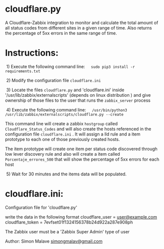 # cloudflare.py

A Cloudflare-Zabbix integration to monitor and calculate the total amount of all status codes from  different sites in a
given range of time. Also returns the percentage of 5xx errors in the same range of time.



# Instructions: 


 1) Execute the following command line:
    `sudo pip3 install -r requirements.txt`

 2) Modify the configuration file `cloudflare.ini`

 3) Locate the files `cloudflare.py` and 'cloudflare.ini' inside
    '/usr/lib/zabbix/externalscripts' (depends on linux distribution ) and give ownership
    of those files to the user that runs the `zabbix_server` process



 4) Execute the following command line:
    `/usr/bin/python3 /usr/lib/zabbix/externalscripts/cloudflare.py --create`

   This command line will create a zabbix `hostgroup`  called `Cloudflare_Status_Codes`
   and will also create the hosts referenced in the configuration file 
   `cloudflare.ini` . It will assign a lld rule and a item prototype 
   to each one of those previously created hosts.

   The item prototype will create one item per status code discovered through
   low lever discovery rule and also will create a item called `Porcentaje_errores_500`
   that will show the percentage of 5xx errors for each host

    
 5) Wait for 30 minutes and the items data will be populated.

# cloudflare.ini:

Configuration file for 'cloudflare.py'

write the data in the following format
cloudflare_user = user@example.com
cloudflare_token = 7evfset01f1324156378b24d922a287e908ph 

The Zabbix user must be a 'Zabbix Super Admin' type of user


Author: Simon Malave <simongmalav@gmail.com>
